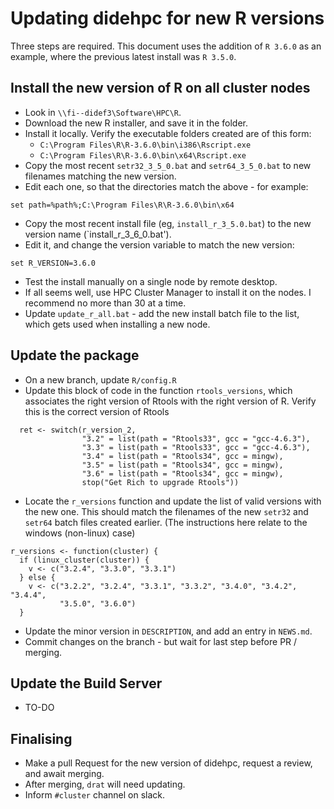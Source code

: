 # Updating didehpc for new R versions

Three steps are required. This document uses the addition of `R 3.6.0` as an example, where the previous latest
install was `R 3.5.0`.

## Install the new version of R on all cluster nodes

* Look in `\\fi--didef3\Software\HPC\R`.
* Download the new R installer, and save it in the folder.
* Install it locally. Verify the executable folders created are of this form:
  * `C:\Program Files\R\R-3.6.0\bin\i386\Rscript.exe`
  * `C:\Program Files\R\R-3.6.0\bin\x64\Rscript.exe`
* Copy the most recent `setr32_3_5_0.bat` and `setr64_3_5_0.bat` to new filenames matching the new version.
* Edit each one, so that the directories match the above - for example:
```
set path=%path%;C:\Program Files\R\R-3.6.0\bin\x64
```
* Copy the most recent install file (eg, `install_r_3_5.0.bat`) to the new version name (`install_r_3_6_0.bat').
* Edit it, and change the version variable to match the new version:
```
set R_VERSION=3.6.0
```
* Test the install manually on a single node by remote desktop.
* If all seems well, use HPC Cluster Manager to install it on the nodes. I recommend no more than 30 at a time.
* Update `update_r_all.bat` - add the new install batch file to the list, which gets used when installing a new node.

## Update the package

* On a new branch, update `R/config.R`
* Update this block of code in the function `rtools_versions`, which associates the right version of Rtools with the 
right version of R. Verify this is the correct version of Rtools 
```
  ret <- switch(r_version_2,
                "3.2" = list(path = "Rtools33", gcc = "gcc-4.6.3"),
                "3.3" = list(path = "Rtools33", gcc = "gcc-4.6.3"),
                "3.4" = list(path = "Rtools34", gcc = mingw),
                "3.5" = list(path = "Rtools34", gcc = mingw),
                "3.6" = list(path = "Rtools34", gcc = mingw),
                stop("Get Rich to upgrade Rtools"))
```
* Locate the `r_versions` function and update the list of valid versions with the new one. This should match the 
filenames of the new `setr32` and `setr64` batch files created earlier. (The instructions here relate to the 
windows (non-linux) case)
```
r_versions <- function(cluster) {
  if (linux_cluster(cluster)) {
    v <- c("3.2.4", "3.3.0", "3.3.1")
  } else {
    v <- c("3.2.2", "3.2.4", "3.3.1", "3.3.2", "3.4.0", "3.4.2", "3.4.4",
           "3.5.0", "3.6.0")
  }
```
* Update the minor version in `DESCRIPTION`, and add an entry in `NEWS.md`.
* Commit changes on the branch - but wait for last step before PR / merging.

## Update the Build Server

* TO-DO

## Finalising

* Make a pull Request for the new version of didehpc, request a review, and await merging.
* After merging, `drat` will need updating. 
* Inform `#cluster` channel on slack.
